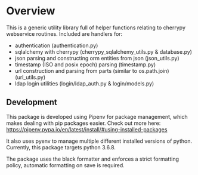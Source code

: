 # Overview

This is a generic utility library full of helper functions relating to cherrypy webservice routines.
Included are handlers for:

- authentication (authentication.py)
- sqlalchemy with cherrypy (cherrypy_sqlalchemy_utils.py & database.py)
- json parsing and constructing orm entities from json (json_utils.py)
- timestamp (ISO and posix epoch) parsing (timestamp.py)
- url construction and parsing from parts (similar to os.path.join) (url_utils.py)
- ldap login utilities (login/ldap_auth.py & login/models.py)

## Development

This package is developed using Pipenv for package management, which makes dealing with pip packages easier.
Check out more here: https://pipenv.pypa.io/en/latest/install/#using-installed-packages

It also uses pyenv to manage multiple different installed versions of python.
Currently, this package targets python 3.6.8.

The package uses the black formatter and enforces a strict formatting policy, automatic formatting on save is required.
